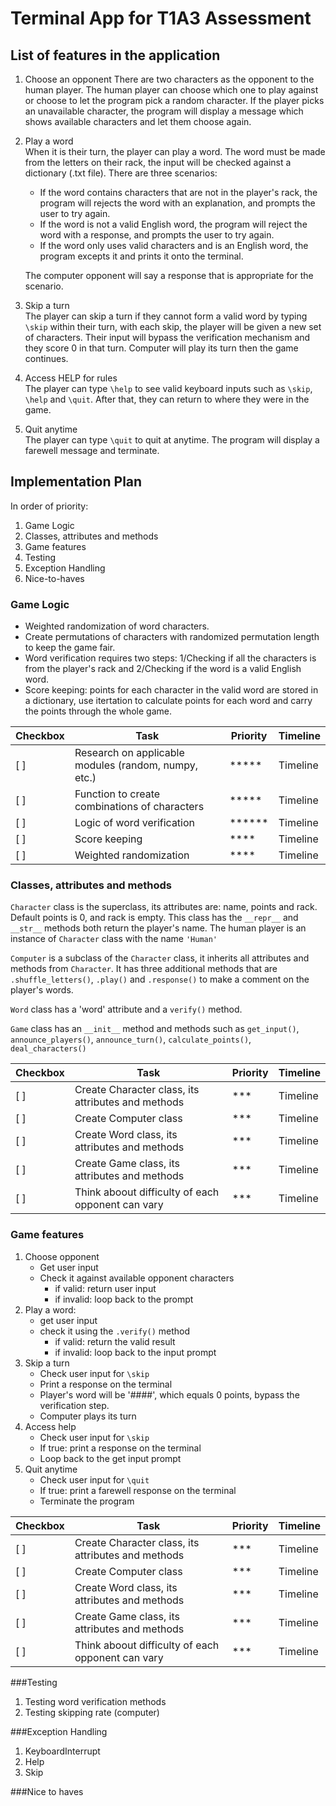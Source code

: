 # Terminal App for T1A3 Assessment
## List of features in the application

1. Choose an opponent
   There are two characters as the opponent to the human player. The human player can choose which one to play against or choose to let the program pick a random character. If the player picks an unavailable character, the program will display a message which shows available characters and let them choose again. 

2. Play a word  
   When it is their turn, the player can play a word. The word must be made from the letters on their rack, the input will be checked against a dictionary (.txt file). There are three scenarios: 

   * If the word contains characters that are not in the player's rack, the program will rejects the word with an explanation, and prompts the user to try again.
   * If the word is not a valid English word, the program will reject the word with a response, and prompts the user to try again.
   * If the word only uses valid characters and is an English word, the program excepts it and prints it onto the terminal.

    The computer opponent will say a response that is appropriate for the scenario. 

3. Skip a turn  
   The player can skip a turn if they cannot form a valid word by typing `\skip` within their turn, with each skip, the player will be given a new set of characters. Their input will bypass the verification mechanism and they score 0 in that turn. Computer will play its turn then the game continues.

4. Access HELP for rules  
   The player can type `\help` to see valid keyboard inputs such as `\skip`, `\help` and `\quit`. After that, they can return to where they were in the game. 

5. Quit anytime  
   The player can type `\quit` to quit at anytime. The program will display a farewell message and terminate.
  

## Implementation Plan  

In order of priority: 
1. Game Logic 
2. Classes, attributes and methods
3. Game features
4. Testing
5. Exception Handling
6. Nice-to-haves 

### Game Logic
* Weighted randomization of word characters. 
* Create permutations of characters with randomized permutation length to keep the game fair.
* Word verification requires two steps:  1/Checking if all the characters is from the player's rack and 2/Checking if the word is a valid English word. 
* Score keeping: points for each character in the valid word are stored in a dictionary, use itertation to calculate points for each word and carry the points through the whole game. 

<table>
    <thead>
        <tr>
            <th>Checkbox</th>
            <th>Task</th>
            <th>Priority</th>
            <th>Timeline</th>
        </tr>
    </thead>
    <tbody>
        <tr>
            <td>[ ]</th>
            <td>Research on applicable modules (random, numpy, etc.)</th>
            <td>*****</th>
            <td>Timeline</th>
        </tr>
        <tr>
            <td>[ ]</th>
            <td>Function to create combinations of characters</th>
            <td>*****</th>
            <td>Timeline</th>
        </tr>
        <tr>
            <td>[ ]</th>
            <td>Logic of word verification</th>
            <td>******</th>
            <td>Timeline</th>
        </tr>
        <tr>
            <td>[ ]</th>
            <td>Score keeping</th>
            <td>****</th>
            <td>Timeline</th>
        </tr>
        <tr>
            <td>[ ]</th>
            <td>Weighted randomization</th>
            <td>****</th>
            <td>Timeline</th>
        </tr>
    </tbody>
</table>

### Classes, attributes and methods
`Character` class is the superclass, its attributes are: name, points and rack. Default points is 0, and rack is empty. This class has the `__repr__` and `__str__` methods both return the player's name. The human player is an instance of `Character` class with the name `'Human'`

`Computer` is a subclass of the `Character` class, it inherits all attributes and methods from `Character`. It has three additional methods that are `.shuffle_letters()`, `.play()` and `.response()` to make a comment on the player's words.

`Word` class has a 'word' attribute and a `verify()` method.

`Game` class has an `__init__` method and methods such as `get_input()`, `announce_players()`, `announce_turn()`, `calculate_points()`, `deal_characters()`

<table>
    <thead>
        <tr>
            <th>Checkbox</th>
            <th>Task</th>
            <th>Priority</th>
            <th>Timeline</th>
        </tr>
    </thead>
    <tbody>
        <tr>
            <td>[ ]</th>
            <td>Create Character class, its attributes and methods</th>
            <td>***</th>
            <td>Timeline</th>
        </tr>
        <tr>
            <td>[ ]</th>
            <td>Create Computer class</th>
            <td>***</th>
            <td>Timeline</th>
        </tr>
        <tr>
            <td>[ ]</th>
            <td>Create Word class, its attributes and methods</th>
            <td>***</th>
            <td>Timeline</th>
        </tr>
        <tr>
            <td>[ ]</th>
            <td>Create Game class, its attributes and methods</th>
            <td>***</th>
            <td>Timeline</th>
        </tr>
        <tr>
            <td>[ ]</th>
            <td>Think aboout difficulty of each opponent can vary</th>
            <td>***</th>
            <td>Timeline</th>
        </tr>
    </tbody>
</table>


### Game features

1. Choose opponent
   * Get user input
   * Check it against available opponent characters 
     - if valid: return user input
     - if invalid: loop back to the prompt  
2. Play a word: 
   * get user input 
   * check it using the `.verify()` method 
        - if valid: return the valid result
        - if invalid: loop back to the input prompt
3. Skip a turn
   * Check user input for `\skip`
   * Print a response on the terminal
   * Player's word will be '####', which equals 0 points, bypass the verification step. 
   * Computer plays its turn 
4. Access help
   * Check user input for `\skip`
   * If true: print a response on the terminal
   * Loop back to the get input prompt
5. Quit anytime
   * Check user input for `\quit`
   * If true: print a farewell response on the terminal
   * Terminate the program

<table>
    <thead>
        <tr>
            <th>Checkbox</th>
            <th>Task</th>
            <th>Priority</th>
            <th>Timeline</th>
        </tr>
    </thead>
    <tbody>
        <tr>
            <td>[ ]</th>
            <td>Create Character class, its attributes and methods</th>
            <td>***</th>
            <td>Timeline</th>
        </tr>
        <tr>
            <td>[ ]</th>
            <td>Create Computer class</th>
            <td>***</th>
            <td>Timeline</th>
        </tr>
        <tr>
            <td>[ ]</th>
            <td>Create Word class, its attributes and methods</th>
            <td>***</th>
            <td>Timeline</th>
        </tr>
        <tr>
            <td>[ ]</th>
            <td>Create Game class, its attributes and methods</th>
            <td>***</th>
            <td>Timeline</th>
        </tr>
        <tr>
            <td>[ ]</th>
            <td>Think aboout difficulty of each opponent can vary</th>
            <td>***</th>
            <td>Timeline</th>
        </tr>
    </tbody>
</table>

###Testing
1. Testing word verification methods
2. Testing skipping rate (computer)

###Exception Handling
1. KeyboardInterrupt
2. Help
3. Skip 

###Nice to haves